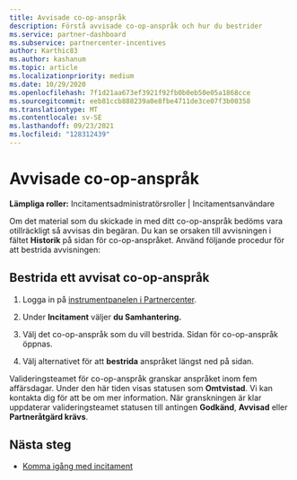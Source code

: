 ```yaml
---
title: Avvisade co-op-anspråk
description: Förstå avvisade co-op-anspråk och hur du bestrider
ms.service: partner-dashboard
ms.subservice: partnercenter-incentives
author: Karthic83
ms.author: kashanum
ms.topic: article
ms.localizationpriority: medium
ms.date: 10/29/2020
ms.openlocfilehash: 7f1d21aa673ef3921f92fb0b0eb50e05a1868cce
ms.sourcegitcommit: eeb81ccb888239a0e8fbe4711de3ce07f3b00358
ms.translationtype: MT
ms.contentlocale: sv-SE
ms.lasthandoff: 09/23/2021
ms.locfileid: "128312439"
---
```

# <a name="rejected-co-op-claims"></a>Avvisade co-op-anspråk
**Lämpliga roller:** Incitamentsadministratörsroller | Incitamentsanvändare

Om det material som du skickade in med ditt co-op-anspråk bedöms vara otillräckligt så avvisas din begäran. Du kan se orsaken till avvisningen i fältet **Historik** på sidan för co-op-anspråket. Använd följande procedur för att bestrida avvisningen:

## <a name="dispute-a-rejected-co-op-claim"></a>Bestrida ett avvisat co-op-anspråk

1. Logga in på [instrumentpanelen i Partnercenter](https://partner.microsoft.com/dashboard/).

2. Under **Incitament** väljer **du Samhantering.**

3. Välj det co-op-anspråk som du vill bestrida. Sidan för co-op-anspråk öppnas.

4. Välj alternativet för att **bestrida** anspråket längst ned på sidan.

Valideringsteamet för co-op-anspråk granskar anspråket inom fem affärsdagar. Under den här tiden visas statusen som **Omtvistad**. Vi kan kontakta dig för att be om mer information. När granskningen är klar uppdaterar valideringsteamet statusen till antingen **Godkänd**, **Avvisad** eller **Partneråtgärd krävs**.

## <a name="next-steps"></a>Nästa steg

- [Komma igång med incitament](incentives-get-started-intro.md)
